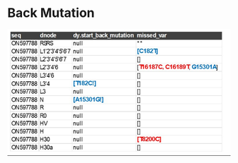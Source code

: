 # Back Mutation

<img src="https://github.com/waigitdas/Mitochondrial-DNA-Research/blob/main/Knowledge_Graph/Analytics/Back_mutations/haplotree_traversal_with%20back_and_missing_variants.jpeg">
 
